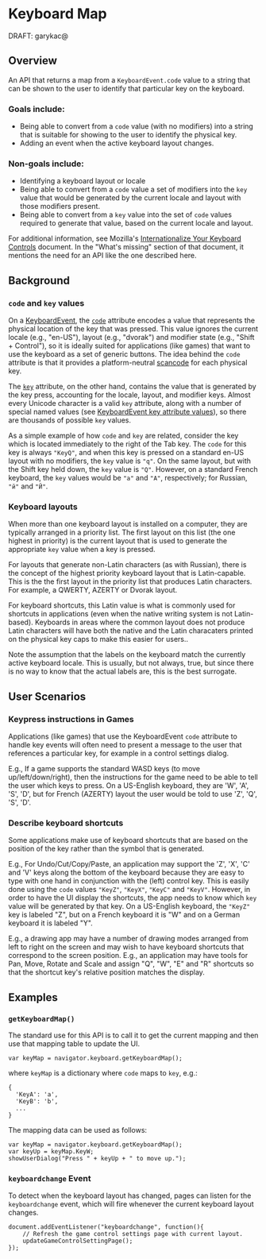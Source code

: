 # Keyboard Map

DRAFT: garykac@

## Overview

An API that returns a map from a `KeyboardEvent.code` value to a string that can be shown
to the user to identify that particular key on the keyboard.
 
### Goals include:

* Being able to convert from a `code` value (with no modifiers) into a string that
	is suitable for showing to the user to identify the physical key.
* Adding an event when the active keyboard layout changes.

### Non-goals include:

* Identifying a keyboard layout or locale
* Being able to convert from a `code` value a set of modifiers into the `key` value that
	would be generated by the current locale and layout with those modifiers present.
* Being able to convert from a `key` value into the set of `code` values required to
	generate that value, based on the current locale and layout.

For additional information, see Mozilla's
[Internationalize Your Keyboard Controls](https://hacks.mozilla.org/2017/03/internationalize-your-keyboard-controls/)
document. In the "What's missing" section of that document, it mentions the need for an
API like the one described here.

## Background

### `code` and `key` values

On a [KeyboardEvent](https://w3c.github.io/uievents/#idl-keyboardevent),
the [`code`](https://w3c.github.io/uievents/#dom-keyboardevent-code) attribute encodes
a value that represents the physical location of the key that was pressed. This value ignores
the current locale (e.g., "en-US"), layout (e.g., "dvorak") and modifier state (e.g., "Shift + Control"),
so it is ideally suited for applications (like games) that want to use the keyboard as a set of
generic buttons. The idea behind the `code` attribute is that it provides a platform-neutral
[scancode](https://en.wikipedia.org/wiki/Scancode) for each physical key.

The [`key`](https://w3c.github.io/uievents/#dom-keyboardevent-key) attribute, on the other hand,
contains the value that is generated by the key press, accounting for the locale, layout, and modifier
keys. Almost every Unicode character is a valid `key` attribute, along with a number of special
named values (see [KeyboardEvent key attribute values](https://w3c.github.io/uievents-key/#key-attr-values)),
so there are thousands of possible `key` values.

As a simple example of how `code` and `key` are related, consider the key which is located immediately
to the right of the Tab key. The `code` for this key is always `"KeyQ"`, and when this key is pressed on a
standard en-US layout with no modifiers, the `key` value is `"q"`. On the same layout, but with the
Shift key held down, the `key` value is `"Q"`. However, on a standard French keyboard, the `key` values
would be `"a"` and `"A"`, respectively; for Russian, `"й"` and `"Й"`.

### Keyboard layouts

When more than one keyboard layout is installed on a computer, they are typically arranged
in a priority list. The first layout on this list (the one highest in priority) is the
current layout that is used to generate the appropriate `key` value when a key is pressed.

For layouts that generate non-Latin characters (as with Russian), there is the concept of
the highest priority keyboard layout that is Latin-capable. This is the the first layout
in the priority list that produces Latin characters. For example, a QWERTY,
AZERTY or Dvorak layout.

For keyboard shortcuts, this Latin value is what is commonly used for shortcuts in
applications (even when the native writing system is not Latin-based). Keyboards in areas
where the common layout does not produce Latin
characters will have both the native and the Latin characaters printed on the 
physical key caps to make this easier for users..

Note the assumption that the labels on the keyboard match the currently active keyboard
locale. This is usually, but not always, true, but since there is no way to know that the actual labels
are, this is the best surrogate.

## User Scenarios

### Keypress instructions in Games

Applications (like games) that use the KeyboardEvent `code` attribute to handle key events will often
need to present a message to the user that references a particular key, for example in a
control settings dialog.

E.g., If a game supports the standard WASD keys (to move up/left/down/right), then the instructions for
the game need to be able to tell the user which keys to press. On a US-English keyboard, they are
'W', 'A', 'S', 'D', but for French (AZERTY) layout the user would be told to use 'Z', 'Q', 'S', 'D'.

### Describe keyboard shortcuts

Some applications make use of keyboard shortcuts that are based on the position of the key
rather than the symbol that is generated.

E.g., For Undo/Cut/Copy/Paste, an application may support the 'Z', 'X', 'C' and 'V' keys
along the bottom of the keyboard because they are easy to type with one hand in conjunction
with the (left) control key. This is easily done using the `code` values `"KeyZ"`, `"KeyX"`,
`"KeyC"` and `"KeyV"`. However, in order to have the UI display the shortcuts, the app needs to know
which `key` value will be generated by that key. On a US-English keyboard, the `"KeyZ"`
key is labeled "Z", but on a French keyboard it is "W" and on a German keyboard it is 
labeled "Y".

E.g., a drawing app may have a number of drawing modes arranged from left to right on the
screen and may wish to have keyboard shortcuts that correspond to the screen position.
E.g., an application may have tools for Pan, Move, Rotate and Scale and assign "Q", "W",
"E" and "R" shortcuts so that the shortcut key's relative position matches the display.

## Examples

### `getKeyboardMap()`

The standard use for this API is to call it to get the current mapping and then use that
mapping table to update the UI.

```
var keyMap = navigator.keyboard.getKeyboardMap();
```

where `keyMap` is a dictionary where `code` maps to `key`, e.g.:

```
{
  'KeyA': 'a',
  'KeyB': 'b',
  ...
}
```

The mapping data can be used as follows:

```
var keyMap = navigator.keyboard.getKeyboardMap();
var keyUp = keyMap.KeyW;
showUserDialog("Press " + keyUp + " to move up.");
```

### `keyboardchange` Event

To detect when the keyboard layout has changed, pages can listen for the `keyboardchange` event,
which will fire whenever the current keyboard layout changes.

```
document.addEventListener("keyboardchange", function(){
	// Refresh the game control settings page with current layout.
	updateGameControlSettingPage();
});
```

